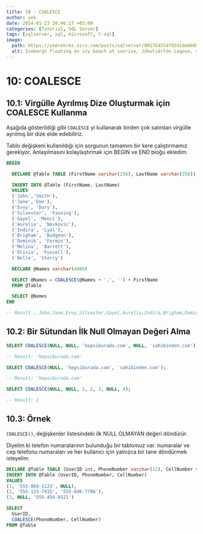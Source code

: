 ```yaml
---
title: 10 - COALESCE
author: yek
date: 2024-01-23 20:46:17 +03:00
categories: [Tutorial, SQL Server]
tags: [sqlserver, sql, microsoft, t-sql]
image:
  path: https://yemrekrks.sirv.com/posts/sqlserver/001764554f92d1da6605245a0c58dcfe.jpg
  alt: Icebergs floating on icy beach at sunrise, Jökulsárlón Lagoon, south Iceland
---
```


<style>
r { color: red }
b { color: blue }
y { color: yellow }
</style>

# 10: COALESCE

## 10.1: Virgülle Ayrılmış Dize Oluşturmak için COALESCE Kullanma

Aşağıda gösterildiği gibi ``COALESCE`` yi kullanarak birden çok satırdan virgülle ayrılmış bir dize elde edebiliriz.

Tablo değişkeni kullanıldığı için sorgunun tamamını bir kere çalıştırmamız gerekiyor. Anlaşılmasını kolaylaştırmak için BEGIN ve END bloğu ekledim.

```sql
BEGIN

  DECLARE @Table TABLE (FirstName varchar(256), LastName varchar(256))

  INSERT INTO @Table (FirstName, LastName)
  VALUES
  ('John','Smith'),
  ('Jane','Doe'),
  ('Evvy', 'Dury'),
  ('Silvester', 'Fauning'),
  ('Gayel', 'Menci'),
  ('Aurelia', 'Novkovic'),
  ('Indira', 'Lyal'),
  ('Brigham', 'Budgeon'),
  ('Dominik', 'Fermin'),
  ('Melina', 'Barrett'),
  ('Olivia', 'Fussell'),
  ('Belle', 'Sterry')

  DECLARE @Names varchar(4000)

  SELECT @Names = COALESCE(@Names + ',', '') + FirstName
  FROM @Table

  SELECT @Names
END

-- Result : John,Jane,Evvy,Silvester,Gayel,Aurelia,Indira,Brigham,Dominik,Melina,Olivia,Belle
```

## 10.2: Bir Sütundan İlk Null Olmayan Değeri Alma

```sql
SELECT COALESCE(NULL, NULL, 'hepsiburada.com', NULL, 'sahibinden.com');

-- Result: 'hepsiburada.com'
```

```sql
SELECT COALESCE(NULL, 'hepsiburada.com', 'sahibinden.com');

-- Result: 'hepsiburada.com'
```

```sql
SELECT COALESCE(NULL, NULL, 1, 2, 3, NULL, 4);

-- Result: 1
```

## 10.3: Örnek
``COALESCE()``, değişkenler listesindeki ilk NULL OLMAYAN değeri döndürür. 

Diyelim ki telefon numaralarının bulunduğu bir tablomuz var. numaralar ve cep telefonu numaraları ve her kullanıcı için yalnızca bir tane döndürmek isteyelim. 

```sql
DECLARE @Table TABLE (UserID int, PhoneNumber varchar(12), CellNumber varchar(12))
INSERT INTO @Table (UserID, PhoneNumber, CellNumber)
VALUES
(1, '555-869-1123', NULL),
(2, '555-123-7415', '555-846-7786'),
(3, NULL, '555-456-8521')

SELECT
  UserID,
  COALESCE(PhoneNumber, CellNumber)
FROM @Table
```